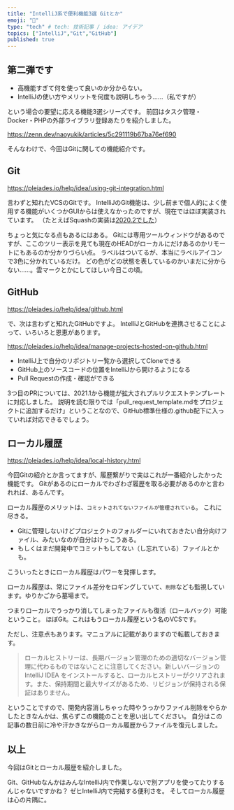 ```yaml
---
title: "IntelliJ系で便利機能3選 Gitとか"
emoji: "🦔"
type: "tech" # tech: 技術記事 / idea: アイデア
topics: ["IntelliJ","Git","GitHub"]
published: true
---
```

## 第二弾です
- 高機能すぎて何を使って良いのか分からない。
- IntelliJの使い方やメリットを何度も説明しちゃう……（私ですが）

という場合の要望に応える機能3選シリーズです。
前回はタスク管理・Docker・PHPの外部ライブラリ登録あたりを紹介しました。

https://zenn.dev/naoyukik/articles/5c291119b67ba76ef690

そんなわけで、今回はGitに関しての機能紹介です。

## Git
https://pleiades.io/help/idea/using-git-integration.html

言わずと知れたVCSのGitです。
IntelliJのGit機能は、少し前まで個人的によく使用する機能がいくつかGUIからは使えなかったのですが、現在ではほぼ実装されています。
（たとえばSquashの実装は[2020.2でした](https://www.jetbrains.com/idea/whatsnew/2020-2/)）

ちょっと気になる点もあるにはある。
Gitには専用ツールウィンドウがあるのですが、ここのツリー表示を見ても現在のHEADがローカルにだけあるのかリモートにもあるのか分かりづらい点。
ラベルはついてるが、本当にラベルアイコンで3色に分かれているだけ。
どの色がどの状態を表しているのかいまだに分からない……。雲マークとかにしてほしい今日この頃。

## GitHub
https://pleiades.io/help/idea/github.html

で、次は言わずと知れたGitHubですよ。
IntelliJとGitHubを連携させることによって、いろいろと恩恵があります。

https://pleiades.io/help/idea/manage-projects-hosted-on-github.html

- IntelliJ上で自分のリポジトリ一覧から選択してCloneできる
- GitHub上のソースコードの位置をIntelliJから開けるようになる
- Pull Requestの作成・確認ができる

3つ目のPRについては、2021.1から機能が拡大されプルリクエストテンプレートに対応しました。
説明を読む限りでは「pull_request_template.mdをプロジェクトに追加するだけ」ということなので、GitHub標準仕様の.github配下に入っていれば対応できるでしょう。

## ローカル履歴
https://pleiades.io/help/idea/local-history.html

今回Gitの紹介とか言ってますが、履歴繋がりで実はこれが一番紹介したかった機能です。
Gitがあるのにローカルでわざわざ履歴を取る必要があるのかと言われれば、あるんです。

ローカル履歴のメリットは、`コミットされてないファイルが管理されている`。
これに尽きる。

- Gitに管理しないけどプロジェクトのフォルダーにいれておきたい自分向けファイル、みたいなのが自分はけっこうある。
- もしくはまだ開発中でコミットもしてない（し忘れている）ファイルとかも。

こういったときにローカル履歴はパワーを発揮します。

ローカル履歴は、常にファイル差分をロギングしていて、`削除`なども監視しています。ゆりかごから墓場まで。

つまりローカルでうっかり消してしまったファイルも復活（ロールバック）可能ということ。
ほぼGit。これはもうローカル履歴という名のVCSです。

ただし、注意点もあります。マニュアルに記載がありますので転載しておきます。

> ローカルヒストリーは、長期バージョン管理のための適切なバージョン管理に代わるものではないことに注意してください。新しいバージョンの IntelliJ IDEA をインストールすると、ローカルヒストリーがクリアされます。また、保持期間と最大サイズがあるため、リビジョンが保持される保証はありません。

ということですので、開発内容消しちゃった時やうっかりファイル削除をやらかしたときなんかは、焦らずこの機能のことを思い出してください。
自分はこの記事の数日前に冷や汗かきながらローカル履歴からファイルを復元しました。

## 以上
今回はGitとローカル履歴を紹介しました。

Git、GitHubなんかはみんなIntelliJ内で作業しないで別アプリを使ってたりするんじゃないですかね？
ゼヒIntelliJ内で完結する便利さを。
そしてローカル履歴は心の片隅に。
